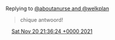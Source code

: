 Replying to [@aboutanurse and @welkplan](https://twitter.com/aboutanurse/status/1460140598451654659)

> chique antwoord\!

<img src="../../media/tweet.ico" width="12" /> [Sat Nov 20 21:36:24 +0000 2021](https://twitter.com/DromerDenker/status/1462173002599223296)